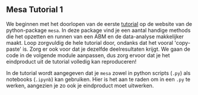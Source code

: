 ## Mesa Tutorial 1

We beginnen met het doorlopen van de eerste [tutorial](https://mesa.readthedocs.io/en/master/tutorials/intro_tutorial.html) op de website van de python-package `mesa`. In deze package vind je een aantal handige methods die het opzetten en runnen van een ABM en de data-analyse makkelijker maakt. Loop zorgvuldig de hele tutorial door, ondanks dat het vooral 'copy-paste' is. Zorg er ook voor dat je dezelfde deelresultaten krijgt. We gaan de code in de volgende module aanpassen, dus zorg ervoor dat je het eindproduct uit de tutorial volledig kan reproduceren!

In de tutorial wordt aangegeven dat je `mesa` zowel in python scripts (`.py`) als notebooks (`.ipynb`) kan gebruiken. Hier is het aan te raden om in een `.py` te werken, aangezien je zo ook je eindproduct moet uitwerken.